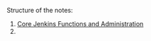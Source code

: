 Structure of the notes:

1. [Core Jenkins Functions and Administration](/jenkins/core_jenkins_functions_and_administration.md)
2. 